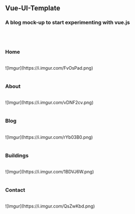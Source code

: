 
## Vue-UI-Template

### A blog mock-up to start experimenting with vue.js

<br>
<br>

### Home
<br>
![Imgur](https://i.imgur.com/FvOsPad.png)

<br>
<br>

### About
<br>
![Imgur](https://i.imgur.com/vDNF2cv.png)

<br>
<br>

### Blog
<br>
![Imgur](https://i.imgur.com/rYb03B0.png)

<br>
<br>

### Buildings
<br>
![Imgur](https://i.imgur.com/1BDVJ6W.png)

<br>
<br>

### Contact
<br>
![Imgur](https://i.imgur.com/QsZwKbd.png)
